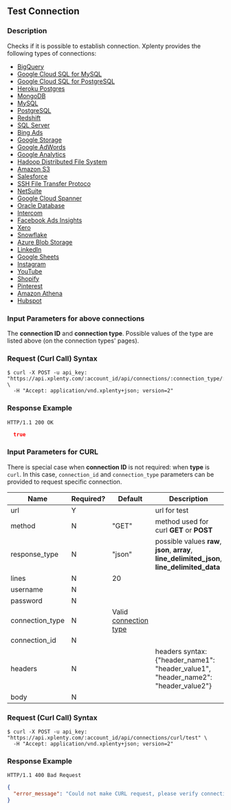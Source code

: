 ## Test Connection

### Description
Checks if it is possible to establish connection. Xplenty provides the following types of connections:

* [BigQuery](https://github.com/xplenty/xplenty-api-doc-v2/blob/master/resources/connections/bigquery-connection.md)
* [Google Cloud SQL for MySQL](https://github.com/xplenty/xplenty-api-doc-v2/blob/master/resources/connections/google-cloud-mysql-connection.md)
* [Google Cloud SQL for PostgreSQL](https://github.com/xplenty/xplenty-api-doc-v2/blob/master/resources/connections/google-cloud-postgres-connection.md)
* [Heroku Postgres](https://github.com/xplenty/xplenty-api-doc-v2/blob/master/resources/connections/heroku-postgres-connection.md)
* [MongoDB](https://github.com/xplenty/xplenty-api-doc-v2/blob/master/resources/connections/mongo-connection.md)
* [MySQL](https://github.com/xplenty/xplenty-api-doc-v2/blob/master/resources/connections/mysql-connection.md)
* [PostgreSQL](https://github.com/xplenty/xplenty-api-doc-v2/blob/master/resources/connections/postgres-connection.md)
* [Redshift](https://github.com/xplenty/xplenty-api-doc-v2/blob/master/resources/connections/redshift-connection.md)
* [SQL Server](https://github.com/xplenty/xplenty-api-doc-v2/blob/master/resources/connections/sqlserver-connection.md)
* [Bing Ads](https://github.com/xplenty/xplenty-api-doc-v2/blob/master/resources/connections/bingads-connection.md)
* [Google Storage](https://github.com/xplenty/xplenty-api-doc-v2/blob/master/resources/connections/gs-connection.md)
* [Google AdWords](https://github.com/xplenty/xplenty-api-doc-v2/blob/master/resources/connections/adwords-connection.md)
* [Google Analytics](https://github.com/xplenty/xplenty-api-doc-v2/blob/master/resources/connections/analytics-connection.md)
* [Hadoop Distributed File System](https://github.com/xplenty/xplenty-api-doc-v2/blob/master/resources/connections/hdfs-connection.md)
* [Amazon S3](https://github.com/xplenty/xplenty-api-doc-v2/blob/master/resources/connections/s3-connection.md)
* [Salesforce](https://github.com/xplenty/xplenty-api-doc-v2/blob/master/resources/connections/salesforce-connection.md)
* [SSH File Transfer Protoco](https://github.com/xplenty/xplenty-api-doc-v2/blob/master/resources/connections/sftp-connection.md)
* [NetSuite](https://github.com/xplenty/xplenty-api-doc-v2/blob/master/resources/connections/net-suite-connection.md)
* [Google Cloud Spanner](https://github.com/xplenty/xplenty-api-doc-v2/blob/master/resources/connections/google-cloud-spanner-connection.md)
* [Oracle Database](https://github.com/xplenty/xplenty-api-doc-v2/blob/master/resources/connections/oracle-connection.md)
* [Intercom](https://github.com/xplenty/xplenty-api-doc-v2/blob/master/resources/connections/intercom-connection.md)
* [Facebook Ads Insights](https://github.com/xplenty/xplenty-api-doc-v2/blob/master/resources/connections/facebook-ads-insights-connection.md)
* [Xero](https://github.com/xplenty/xplenty-api-doc-v2/blob/master/resources/connections/xero-connection.md)
* [Snowflake](https://github.com/xplenty/xplenty-api-doc-v2/blob/master/resources/connections/snowflake-connection.md)
* [Azure Blob Storage](https://github.com/xplenty/xplenty-api-doc-v2/blob/master/resources/connections/azure-blob-storage-connection.md)
* [LinkedIn](https://github.com/xplenty/xplenty-api-doc-v2/blob/master/resources/connections/linkedin-connection.md)
* [Google Sheets](https://github.com/xplenty/xplenty-api-doc-v2/blob/master/resources/connections/google-sheets-connection.md)
* [Instagram](https://github.com/xplenty/xplenty-api-doc-v2/blob/master/resources/connections/instagram-connection.md)
* [YouTube](https://github.com/xplenty/xplenty-api-doc-v2/blob/master/resources/connections/youtube-connection.md)
* [Shopify](https://github.com/xplenty/xplenty-api-doc-v2/blob/master/resources/connections/shopify-connection.md)
* [Pinterest](https://github.com/xplenty/xplenty-api-doc-v2/blob/master/resources/connections/pinterest-connection.md)
* [Amazon Athena](https://github.com/xplenty/xplenty-api-doc-v2/blob/master/resources/connections/athena-connection.md)
* [Hubspot](https://github.com/xplenty/xplenty-api-doc-v2/blob/master/resources/connections/hubspot-connection.md)

### Input Parameters for above connections
The **connection ID** and **connection type**. Possible values of the type are listed above (on the connection types' pages).

### Request (Curl Call) Syntax
```shell
$ curl -X POST -u api_key: "https://api.xplenty.com/:account_id/api/connections/:connection_type/:connection_id/test" \
  -H "Accept: application/vnd.xplenty+json; version=2"
```

### Response Example
```HTTP
HTTP/1.1 200 OK
```

```json
  true
```

### Input Parameters for CURL
There is special case when **connection ID** is not required: when **type** is `curl`. In this case, `connection_id` and `connection_type` parameters can be provided to request specific connection.


|Name|Required?|Default|Description|
|----|---------|-------|-----------|
|url|Y| |url for test
|method|N|"GET"|method used for curl **GET** or **POST**
|response_type|N|"json"|possible values **raw**, **json**, **array**, **line_delimited_json**, **line_delimited_data**
|lines|N|20|
|username|N| |
|password|N| |
|connection_type|N| Valid [connection type](https://github.com/xplenty/xplenty-api-doc-v2/blob/master/sections/list-connection-types.md) |
|connection_id|N| |
|headers|N| |headers syntax: {"header_name1": "header_value1", "header_name2": "header_value2"}
|body|N| |

### Request (Curl Call) Syntax
```shell
$ curl -X POST -u api_key: "https://api.xplenty.com/:account_id/api/connections/curl/test" \
  -H "Accept: application/vnd.xplenty+json; version=2"
```

### Response Example
```HTTP
HTTP/1.1 400 Bad Request
```

```json
{
  "error_message": "Could not make CURL request, please verify connection settings and security/firewall options"
}
```
